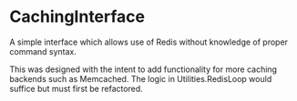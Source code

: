 # CachingInterface
A simple interface which allows use of Redis without knowledge of proper command syntax.

This was designed with the intent to add functionality for more caching backends such as Memcached. The logic in Utilities.RedisLoop would suffice but must first be refactored.
